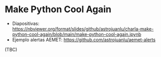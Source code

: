 # Make Python Cool Again

- Diapositivas: https://nbviewer.org/format/slides/github/astrojuanlu/charla-make-python-cool-again/blob/main/make-python-cool-again.ipynb
- Ejemplo alertas AEMET: https://github.com/astrojuanlu/aemet-alerts

(TBC)

